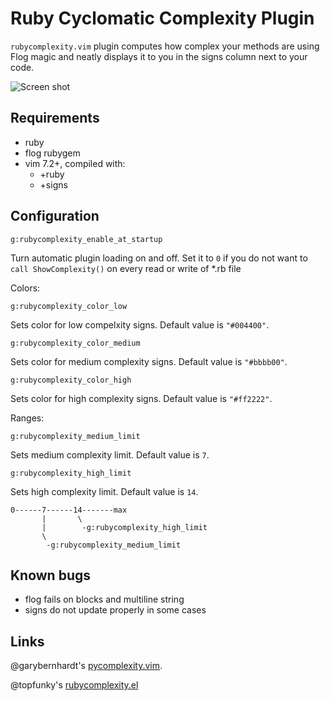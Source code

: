 Ruby Cyclomatic Complexity Plugin
=================================

`rubycomplexity.vim` plugin computes how complex your methods are using Flog magic and
neatly displays it to you in the signs column next to your code.

![Screen shot](https://github.com/skammer/vim-ruby-complexity/raw/master/Screen%20shot%202010-11-29%20at%2013.23.46.png)

Requirements
------------

* ruby
* flog rubygem
* vim 7.2+, compiled with:
  * +ruby
  * +signs

Configuration
-------------

`g:rubycomplexity_enable_at_startup`

Turn automatic plugin loading on and off. Set it to `0` if you do not want to
`call ShowComplexity()` on every read or write of \*.rb file

Colors:

`g:rubycomplexity_color_low`

Sets color for low compelxity signs. Default value is `"#004400"`.

`g:rubycomplexity_color_medium`

Sets color for medium complexity signs. Default value is `"#bbbb00"`.

`g:rubycomplexity_color_high`

Sets color for high complexity signs. Default value is `"#ff2222"`.

Ranges:

`g:rubycomplexity_medium_limit`

Sets medium complexity limit. Default value is `7`.

`g:rubycomplexity_high_limit`

Sets high complexity limit. Default value is `14`.


    0------7------14-------max
           |       \
           |        -g:rubycomplexity_high_limit
           \
            -g:rubycomplexity_medium_limit

Known bugs
----------

* flog fails on blocks and multiline string
* signs do not update properly in some cases

Links
-----

@garybernhardt's [pycomplexity.vim](http://bitbucket.org/garybernhardt/pycomplexity).

@topfunky's [rubycomplexity.el](https://github.com/topfunky/emacs-starter-kit/tree/master/vendor/ruby-complexity/)

